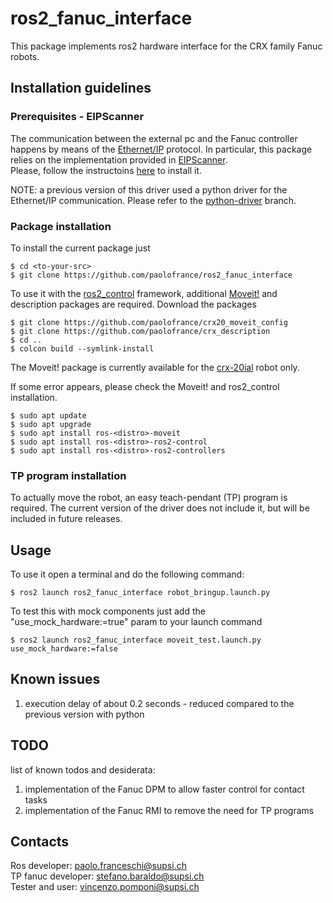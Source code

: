 # ros2_fanuc_interface

This package implements ros2 hardware interface for the CRX family Fanuc robots. 



## Installation guidelines

### Prerequisites - EIPScanner
The communication between the external pc and the Fanuc controller happens by means of the [Ethernet/IP](https://en.wikipedia.org/wiki/EtherNet/IP) protocol. 
In particular, this package relies on the implementation provided in [EIPScanner](https://eipscanner.readthedocs.io/en/latest/).  
Please, follow the instructoins [here](https://eipscanner.readthedocs.io/en/latest/getting_started.html#installing) to install it.

NOTE: a previous version of this driver used a python driver for the Ethernet/IP communication. Please refer to the [python-driver](https://github.com/paolofrance/ros2_fanuc_interface/tree/python-driver) branch.

### Package installation

To install the current package just
```console
$ cd <to-your-src>
$ git clone https://github.com/paolofrance/ros2_fanuc_interface
```

To use it with the [ros2_control](https://control.ros.org/master/index.html) framework, additional [Moveit!](https://moveit.picknik.ai/main/index.html) and description packages are required. Download the packages
```console
$ git clone https://github.com/paolofrance/crx20_moveit_config
$ git clone https://github.com/paolofrance/crx_description
$ cd ..
$ colcon build --symlink-install
```

The Moveit! package is currently available for the [crx-20ial](https://www.fanuc.eu/ch/it/robot/robot-filter-page/robot-collaborativi/crx-20ial) robot only.

If some error appears, please check the Moveit! and ros2_control installation.
```console
$ sudo apt update
$ sudo apt upgrade
$ sudo apt install ros-<distro>-moveit
$ sudo apt install ros-<distro>-ros2-control
$ sudo apt install ros-<distro>-ros2-controllers
```

### TP program installation

To actually move the robot, an easy teach-pendant (TP) program is required. The current version of the driver does not include it, but will be included in future releases.

## Usage

To use it open a terminal and do the following command:

```console
$ ros2 launch ros2_fanuc_interface robot_bringup.launch.py 
```




To test this with mock components just add the "use_mock_hardware:=true" param to your launch command
```console
$ ros2 launch ros2_fanuc_interface moveit_test.launch.py use_mock_hardware:=false
```


## Known issues
1. execution delay of about 0.2 seconds - reduced compared to the previous version with python

## TODO
list of known todos and desiderata:  
1. implementation of the Fanuc DPM to allow faster control for contact tasks
2. implementation of the Fanuc RMI to remove the need for TP programs

## Contacts
Ros developer: paolo.franceschi@supsi.ch  
TP fanuc developer: stefano.baraldo@supsi.ch  
Tester and user: vincenzo.pomponi@supsi.ch  


